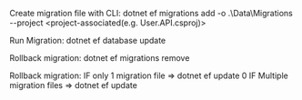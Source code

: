 


Create migration file with CLI:
dotnet ef migrations add <name-of-the-migration> -o .\Data\Migrations --project <project-associated(e.g. User.API.csproj)>

Run Migration:
dotnet ef database update

Rollback migration:
dotnet ef migrations remove

Rollback migration:
IF only 1 migration file => dotnet ef update 0
IF Multiple migration files => dotnet ef update <name-migration-file-before-the-one-we-want-down>
